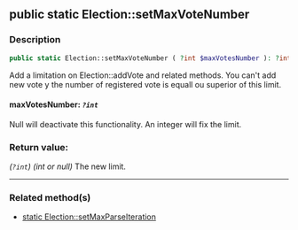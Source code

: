 ## public static Election::setMaxVoteNumber

### Description    

```php
public static Election::setMaxVoteNumber ( ?int $maxVotesNumber ): ?int
```

Add a limitation on Election::addVote and related methods. You can't add new vote y the number of registered vote is equall ou superior of this limit.
    

#### **maxVotesNumber:** *```?int```*   
Null will deactivate this functionality. An integer will fix the limit.    


### Return value:   

*(```?int```)* *(int or null)* The new limit.


---------------------------------------

### Related method(s)      

* [static Election::setMaxParseIteration](/Docs/ApiReferences/Election%20Class/public%20static%20Election--setMaxParseIteration.md)    

